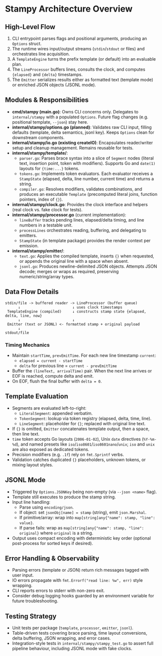 # Stampy Architecture Overview

## High-Level Flow
1. CLI entrypoint parses flags and positional arguments, producing an `Options` struct.
2. The runtime wires input/output streams (`stdin`/`stdout` or files) and orchestrates line acquisition.
3. A `TemplateEngine` turns the prefix template (or default) into an evaluable plan.
4. The `LineProcessor` buffers lines, consults the clock, and computes `{elapsed}` and `{delta}` timestamps.
5. The `Emitter` serializes results either as formatted text (template mode) or enriched JSON objects (JSONL mode).

## Modules & Responsibilities
- **cmd/stampy (main.go)**: Owns CLI concerns only. Delegates to `internal/stampy` with a populated `Options`. Future flag changes (e.g. positional template, `--json`) stay here.
- **internal/stampy/options.go (planned)**: Validates raw CLI input, filling defaults (template, delta semantics, jsonl key). Keeps `Options` clean for downstream components.
- **internal/stampy/io.go (existing createIO)**: Encapsulates reader/writer setup and cleanup management. Remains reusable for tests.
- **internal/stampy/template/**:
  - `parser.go`: Parses brace syntax into a slice of `Segment` nodes (literal text, insertion point, token with modifiers). Supports Go and `date(1)` layouts for `{time:...}` tokens.
  - `tokens.go`: Implements token evaluators. Each evaluator receives a `StampState` (elapsed, delta, line number, current time) and returns a string.
  - `compiler.go`: Resolves modifiers, validates combinations, and produces an executable `Template` (precomputed literal joins, function pointers, index of `{}`).
- **internal/stampy/clock.go**: Provides the clock interface and helpers (real clock vs. fake clock for tests).
- **internal/stampy/processor.go** (current implementation):
  - `lineBuffer` tracks pending lines, elapsed/delta timing, and line numbers in a testable unit.
  - `processLines` orchestrates reading, buffering, and delegating to emitters.
  - `StampState` (in template package) provides the render context per emission.
- **internal/stampy/emitter/**:
  - `text.go`: Applies the compiled template, inserts `{}` when requested, or appends the original line with a space when absent.
  - `jsonl.go`: Produces newline-delimited JSON objects. Attempts JSON decode; merges or wraps as required, preserving numeric/string/array types.

## Data Flow Details
```
stdin/file -> buffered reader -> LineProcessor (buffer queue)
      ↓                        ↓ uses clock timestamps
 TemplateEngine (compiled)     ↓ constructs stamp state {elapsed, delta, line, now}
      ↓                        ↓
 Emitter (text or JSONL) <- formatted stamp + original payload
      ↓
stdout/file
```

### Timing Mechanics
- Maintain `startTime`, `prevEmitTime`. For each new line timestamp `current`:
  - `elapsed = current - startTime`
  - `delta` for previous line = `current - prevEmitTime`
- Buffer the `(lineText, arrivalTime)` pair. When the next line arrives or EOF is reached, compute delta and emit.
- On EOF, flush the final buffer with `delta = 0`.

## Template Evaluation
- Segments are evaluated left-to-right:
  - `LiteralSegment`: appended verbatim.
  - `TokenSegment`: lookup via token registry (elapsed, delta, time, line).
  - `LineSegment`: placeholder for `{}`; replaced with original line text.
- If `{}` is omitted, `Emitter` concatenates template output, then a space, then line text.
- `time` token accepts Go layouts (`2006-01-02`), Unix `date` directives (`%Y-%m-%d`), and named presets like `iso`/`iso8601`/`iso8601nano`/`unix`; `iso` and `unix` are also exposed as dedicated tokens.
- Precision modifiers (e.g. `.1f`) rely on `fmt.Sprintf` verbs.
- Validation catches duplicated `{}` placeholders, unknown tokens, or mixing layout styles.

## JSONL Mode
- Triggered by `Options.JSONKey` being non-empty (via `--json <name>` flag).
- Template still executes to produce the stamp string.
- Input line handling:
  - Parse using `encoding/json`.
  - If object: set `jsonObj[name] = stamp` (string), emit `json.Marshal`.
  - If primitive/array: wrap into `map[string]any{"name": stamp, "line": value}`.
  - If parse fails: wrap as `map[string]any{"name": stamp, "line": original}` where `original` is a string.
- Output uses compact encoding with deterministic key order (optional post-process for sorted keys if desired).

## Error Handling & Observability
- Parsing errors (template or JSON) return rich messages tagged with user input.
- IO errors propagate with `fmt.Errorf("read line: %w", err)` style wrapping.
- CLI reports errors to stderr with non-zero exit.
- Consider debug logging hooks guarded by an environment variable for future troubleshooting.

## Testing Strategy
- Unit tests per package (`template`, `processor`, `emitter`, `jsonl`).
- Table-driven tests covering brace parsing, time layout conversions, delta buffering, JSON wrapping, and error cases.
- Integration-style tests in `internal/stampy/stampy_test.go` to assert full pipeline behaviour, including JSONL mode with fake clocks.
